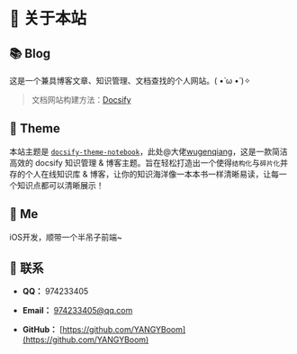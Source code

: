 # 🎉 关于本站

## 📚 Blog

这是一个兼具博客文章、知识管理、文档查找的个人网站。( •̀ ω •́ )✧

> 文档网站构建方法：[Docsify](Project/Docsify/)

## 🎨 Theme

本站主题是 [`docsify-theme-notebook`](https://github.com/wugenqiang/NoteBook)，此处@大佬[wugenqiang](https://github.com/wugenqiang/NoteBook)，这是一款简洁高效的 docsify 知识管理 & 博客主题。旨在轻松打造出一个使得`结构化`与`碎片化`并存的个人在线知识库 & 博客，让你的知识海洋像一本本书一样清晰易读，让每一个知识点都可以清晰展示！ 

## 🐼 Me

iOS开发，顺带一个半吊子前端~ 

## 💌 联系

- **QQ：** 974233405

- **Email：** 974233405@qq.com

- **GitHub：** [https://github.com/YANGYBoom](https://github.com/YANGYBoom)


<!-- <img src="https://img.shields.io/github/stars/wugenqiang/NoteBook" data-origin="https://img.shields.io/github/stars/wugenqiang/NoteBook" alt=""> 
<img src="https://img.shields.io/github/forks/wugenqiang/NoteBook" data-origin="https://img.shields.io/github/forks/wugenqiang/NoteBook" alt=""> -->